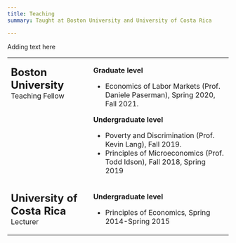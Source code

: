 ```yaml
---
title: Teaching
summary: Taught at Boston University and University of Costa Rica

---
```


Adding text here

<table width="100%">
<tbody>
<tr>
<td  style="vertical-align:top">
<p><strong> <font size="+2">Boston University</strong></font><br>
  Teaching Fellow
</p>
</td>
<td>
<p><strong>Graduate level</strong><br>
<ul>
  <li>Economics of Labor Markets (Prof. Daniele Paserman), Spring 2020, Fall 2021.</li>
</ul>
<strong>Undergraduate level</strong><br>
<ul>
  <li>Poverty and Discrimination (Prof. Kevin Lang), Fall 2019.  </li>
  <li>Principles of Microeconomics (Prof. Todd Idson), Fall 2018, Spring 2019</li>
</ul>
</p>
</td>
</tr>
<tr>
<td  style="vertical-align:top">
<p><strong> <font size="+2">University of Costa Rica</strong></font><br>
  Lecturer
</p>
</td>
<td>
<p><strong>Undergraduate level</strong><br>
<ul>
  <li>  Principles of Economics, Spring 2014-Spring 2015</li>
</ul>
</p>
</tbody>
</table>